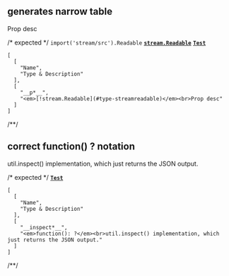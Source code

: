 ## generates narrow table
<types>
  <import from="stream/src" ns="stream" name="Readable" />
  <type name="Test">
    <prop type="!stream.Readable" name="p">Prop desc</prop>
  </type>
</types>

/* expected */
`import('stream/src').Readable` __[`stream.Readable`](l-type)__
__[`Test`](t-type)__

```table
[
  [
    "Name",
    "Type & Description"
  ],
  [
    "__p*__",
    "<em>[!stream.Readable](#type-streamreadable)</em><br>Prop desc"
  ]
]
```
/**/

## correct function() ? notation
<types>
  <type name="Test">
    <prop type="function(): ?" name="inspect">
      util.inspect() implementation, which just returns the JSON output.
    </prop>
  </type>
</types>

/* expected */
__[`Test`](t-type)__

```table
[
  [
    "Name",
    "Type & Description"
  ],
  [
    "__inspect*__",
    "<em>function(): ?</em><br>util.inspect() implementation, which just returns the JSON output."
  ]
]
```
/**/